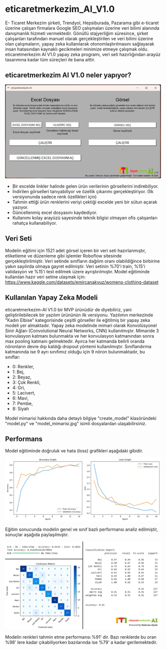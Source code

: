 # eticaretmerkezim_AI_V1.0
 E- Ticaret Merkezim şirketi, Trendyol, Hepsiburada, Pazarama gibi e-ticaret üzerine çalışan firmalara Google SEO çalışmaları üzerine veri bilimi alanında danışmanlık hizmeti vermektedir. Gönüllü stajyerliğim süresince, şirket çalışanları tarafından manuel olarak gerçekleştirilen ve veri bilimi üzerine olan çalışmaların, yapay zeka kullanılarak otonomlaştırılmasını sağlayarak insan hatasından kaynaklı gecikmeleri minimize etmeye çalışmak oldu. eticaretmerkezim AI V1.0 yapay zeka programı, veri seti hazırlığından arayüz tasarımına kadar tüm süreçleri ile bana aittir. 
## eticaretmerkezim AI V1.0 neler yapıyor?

![eticaretmerkezim AI V1.0 User Interface](images/eticaretmerkezim_AI_V1.0.jpg)

- Bir excelde linkler halinde gelen ürün verilerinin görsellerini indirebiliyor.
- İndirilen görselleri tanıyabiliyor ve özellik çıkarımı gerçekleştiriyor. (İlk versiyonunda sadece renk özellikleri için)
- Tahmin ettiği ürün renklerini veriyi çektiği excelde yeni bir sütun açarak yazıyor.
- Güncellenmiş excel dosyasını kaydediyor.
- Kullanımı kolay arayüzü sayesinde teknik bilgisi olmayan ofis çalışanları rahatça kullanabiliyor.

## Veri Seti
Modelin eğitimi için 1521 adet görsel içeren bir veri seti hazırlanmıştır, etiketleme ve düzenleme gibi işlemler Roboflow sitesinde gerçekleştirilmiştir. Veri setinde sınıfların dağılım oranı olabildiğince birbirine yakın sayılırda olmaya gayret edilmiştir. Veri setinin %70'i train, %15'i validasyon ve %15'i test edilmek üzere ayrıştırılmıştır. Model eğitiminde kullanılan hazır veri setine ulaşmak için: https://www.kaggle.com/datasets/emircanakyuz/womens-clothing-dataset

## Kullanılan Yapay Zeka Modeli
eticaretmerkezim-AI V1.0 bir MVP ürünüdür de diyebiliriz, yani geliştirilebilecek bir yazılım ürününün ilk versiyonu. Yazılımın merkezinde "Kadın Elbise" kategorisinde çeşitli görseller ile eğitilmiş bir yapay zeka modeli yer almaktadır. Yapay zeka modelinde mimari olarak Konvolüsyonel Sinir Ağları (Convolutional Neural Networks, CNN) kullanılmıştır. Mimaride 3 konvulasyon katmanı bulunmakta ve her konvulasyon katmanından sonra max pooling katmanı gelmektedir. Ayırca her katmanda belirli oranda nöronların devre dışı kaldığı dropout yöntemi kullanılmıştır. Sınıflandırma katmanında ise 9 ayrı sınıfımız olduğu için 9 nöron bulunmaktadır, bu sınıflar:
- 0: Renkler,
- 1: Bej,
- 2: Beyaz,
- 3: Çok Renkli,
- 4: Gri,
- 5: Lacivert,
- 6: Mavi,
- 7: Pembe,
- 8: Siyah

Model mimarisi hakkında daha detaylı bilgiye "create_model" klasöründeki "model.py" ve "model_mimarisi.jpg" isimli dosyalardan ulaşabilirsiniz.

## Performans
Model eğitiminde doğruluk ve hata (loss) grafikleri aşağıdaki gibidir.

![Accuracy and Loss Graphs](images/Accuracy_and_Loss_Graphs.jpg)

Eğitim sonucunda modelin genel ve sınıf bazlı performansı analiz edilmiştir, sonuçlar aşağıda paylaşılmıştır.

![Confusion Matrix and Performance Tests](images/Confusion_Matrix_and_Performance_Tests.png)

Modelin renkleri tahmin etme performansı %91' dir. Bazı renklerde bu oran %98' lere kadar çıkabiliyorken bazılarında ise %79' a kadar gerilemektedir.
